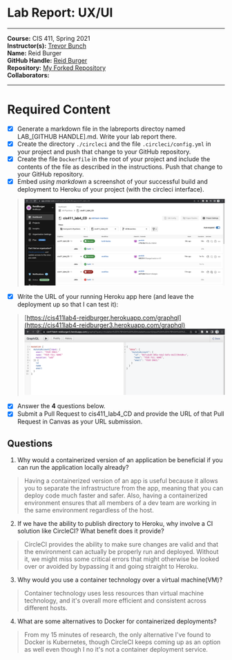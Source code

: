 # Lab Report: UX/UI
___
**Course:** CIS 411, Spring 2021  
**Instructor(s):** [Trevor Bunch](https://github.com/trevordbunch)  
**Name:** Reid Burger   
**GitHub Handle:** [Reid Burger](https://github.com/ReidBurger)   
**Repository:** [My Forked Repository](https://github.com/ReidBurger/cis411_lab4_CD)   
**Collaborators:** 
___

# Required Content

- [x] Generate a markdown file in the labreports directoy named LAB_[GITHUB HANDLE].md. Write your lab report there.
- [x] Create the directory ```./circleci``` and the file ```.circleci/config.yml``` in your project and push that change to your GitHub repository.
- [x] Create the file ```Dockerfile``` in the root of your project and include the contents of the file as described in the instructions. Push that change to your GitHub repository.
- [x] Embed _using markdown_ a screenshot of your successful build and deployment to Heroku of your project (with the circleci interface).  
> ![Successful Build](../assets/deployed_heroku.png)
- [x] Write the URL of your running Heroku app here (and leave the deployment up so that I can test it):  
> [https://cis411lab4-reidburger.herokuapp.com/graphql](https://cis411lab4-reidburger3.herokuapp.com/graphql)  
> ![Successful Test on Deployed URL](../assets/heroku_mutation.png)
- [x] Answer the **4** questions below.
- [x] Submit a Pull Request to cis411_lab4_CD and provide the URL of that Pull Request in Canvas as your URL submission.

## Questions
1. Why would a containerized version of an application be beneficial if you can run the application locally already?
> Having a containerized version of an app is useful because it allows you to separate the infrastructure from the app, meaning that you can deploy code much faster and safer. Also, having a containerized environment ensures that all members of a dev team are working in the same environment regardless of the host.
2. If we have the ability to publish directory to Heroku, why involve a CI solution like CircleCI? What benefit does it provide?
> CircleCI provides the ability to make sure changes are valid and that the environment can actually be properly run and deployed. Without it, we might miss some critical errors that might otherwise be looked over or avoided by bypassing it and going straight to Heroku.
3. Why would you use a container technology over a virtual machine(VM)?
> Container technology uses less resources than virtual machine technology, and it's overall more efficient and consistent across different hosts.
4. What are some alternatives to Docker for containerized deployments?
> From my 15 minutes of research, the only alternative I've found to Docker is Kubernetes, though CircleCI keeps coming up as an option as well even though I no it's not a container deployment service.